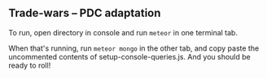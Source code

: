 ## Trade-wars – PDC adaptation

To run, open directory in console and run ```meteor``` in one terminal tab.

When that's running, run ```meteor mongo``` in the other tab, and copy paste the uncommented contents of setup-console-queries.js. And you should be ready to roll!